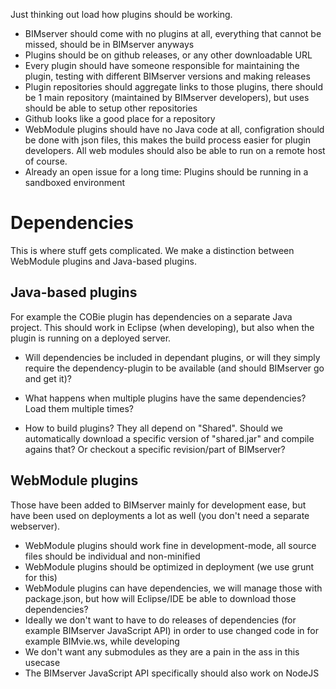 Just thinking out load how plugins should be working.

- BIMserver should come with no plugins at all, everything that cannot be missed, should be in BIMserver anyways
- Plugins should be on github releases, or any other downloadable URL
- Every plugin should have someone responsible for maintaining the plugin, testing with different BIMserver versions and making releases
- Plugin repositories should aggregate links to those plugins, there should be 1 main repository (maintained by BIMserver developers), but uses should be able to setup other repositories
- Github looks like a good place for a repository
- WebModule plugins should have no Java code at all, configration should be done with json files, this makes the build process easier for plugin developers. All web modules should also be able to run on a remote host of course.
- Already an open issue for a long time: Plugins should be running in a sandboxed environment

# Dependencies

This is where stuff gets complicated. We make a distinction between WebModule plugins and Java-based plugins.

## Java-based plugins

For example the COBie plugin has dependencies on a separate Java project. This should work in Eclipse (when developing), but also when the plugin is running on a deployed server.
- Will dependencies be included in dependant plugins, or will they simply require the dependency-plugin to be available (and should BIMserver go and get it)?
- What happens when multiple plugins have the same dependencies? Load them multiple times?

- How to build plugins? They all depend on "Shared". Should we automatically download a specific version of "shared.jar" and compile agains that? Or checkout a specific revision/part of BIMserver?

## WebModule plugins

Those have been added to BIMserver mainly for development ease, but have been used on deployments a lot as well (you don't need a separate webserver).

- WebModule plugins should work fine in development-mode, all source files should be individual and non-minified
- WebModule plugins should be optimized in deployment (we use grunt for this)
- WebModule plugins can have dependencies, we will manage those with package.json, but how will Eclipse/IDE be able to download those dependencies?
- Ideally we don't want to have to do releases of dependencies (for example BIMserver JavaScript API) in order to use changed code in for example BIMvie.ws, while developing
- We don't want any submodules as they are a pain in the ass in this usecase
- The BIMserver JavaScript API specifically should also work on NodeJS
